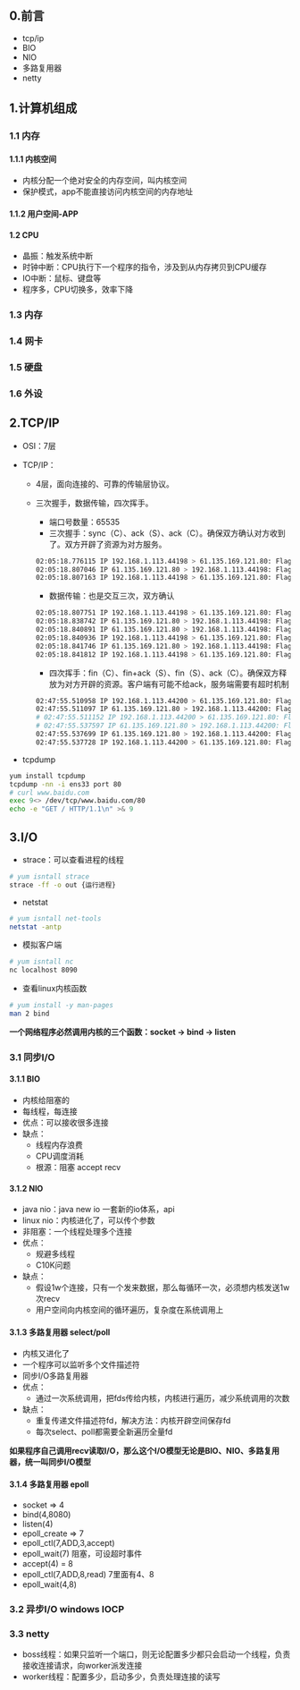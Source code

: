 ## 0.前言

- tcp/ip
- BIO
- NIO
- 多路复用器
- netty

## 1.计算机组成

### 1.1 内存

#### 1.1.1 内核空间

- 内核分配一个绝对安全的内存空间，叫内核空间
- 保护模式，app不能直接访问内核空间的内存地址

#### 1.1.2 用户空间-APP

#### 1.2 CPU

- 晶振：触发系统中断
- 时钟中断：CPU执行下一个程序的指令，涉及到从内存拷贝到CPU缓存
- IO中断：鼠标、键盘等
- 程序多，CPU切换多，效率下降

### 1.3 内存

### 1.4 网卡

### 1.5 硬盘

### 1.6 外设

## 2.TCP/IP

- OSI：7层

- TCP/IP：

  - 4层，面向连接的、可靠的传输层协议。

  - 三次握手，数据传输，四次挥手。

    - 端口号数量：65535
    - 三次握手：sync（C）、ack（S）、ack（C）。确保双方确认对方收到了。双方开辟了资源为对方服务。

    ```bash
    02:05:18.776115 IP 192.168.1.113.44198 > 61.135.169.121.80: Flags [S], seq 2979211728, win 29200, options [mss 1460,sackOK,TS val 59615798 ecr 0,nop,wscale 7], length 0
    02:05:18.807046 IP 61.135.169.121.80 > 192.168.1.113.44198: Flags [S.], seq 4263402181, ack 2979211729, win 8192, options [mss 1452,sackOK,nop,nop,nop,nop,nop,nop,nop,nop,nop,nop,nop,wscale 5], length 0
    02:05:18.807163 IP 192.168.1.113.44198 > 61.135.169.121.80: Flags [.], ack 1, win 229, length 0
    ```

    

    - 数据传输：也是交互三次，双方确认

    ```bash
    02:05:18.807751 IP 192.168.1.113.44198 > 61.135.169.121.80: Flags [P.], seq 1:78, ack 1, win 229, length 77: HTTP: GET / HTTP/1.1
    02:05:18.838742 IP 61.135.169.121.80 > 192.168.1.113.44198: Flags [.], ack 78, win 916, length 0
    02:05:18.840891 IP 61.135.169.121.80 > 192.168.1.113.44198: Flags [.], seq 1:1461, ack 78, win 916, length 1460: HTTP: HTTP/1.1 200 OK
    02:05:18.840936 IP 192.168.1.113.44198 > 61.135.169.121.80: Flags [.], ack 1461, win 251, length 0
    02:05:18.841746 IP 61.135.169.121.80 > 192.168.1.113.44198: Flags [P.], seq 1461:2782, ack 78, win 916, length 1321: HTTP
    02:05:18.841812 IP 192.168.1.113.44198 > 61.135.169.121.80: Flags [.], ack 2782, win 274, length 0
    ```

    

    - 四次挥手：fin（C）、fin+ack（S）、fin（S）、ack（C）。确保双方释放为对方开辟的资源。客户端有可能不给ack，服务端需要有超时机制

    ```bash
    02:47:55.510958 IP 192.168.1.113.44200 > 61.135.169.121.80: Flags [F.], seq 78, ack 2782, win 272, length 0
    02:47:55.511097 IP 61.135.169.121.80 > 192.168.1.113.44200: Flags [P.], seq 1461:2782, ack 78, win 916, length 1321: HTTP
    # 02:47:55.511152 IP 192.168.1.113.44200 > 61.135.169.121.80: Flags [.], ack 2782, win 272, options [nop,nop,sack 1 {1461:2782}], length 0
    # 02:47:55.537597 IP 61.135.169.121.80 > 192.168.1.113.44200: Flags [.], ack 79, win 916, length 0
    02:47:55.537699 IP 61.135.169.121.80 > 192.168.1.113.44200: Flags [F.], seq 2782, ack 79, win 916, length 0
    02:47:55.537728 IP 192.168.1.113.44200 > 61.135.169.121.80: Flags [.], ack 2783, win 272, length 0
    ```

    

- tcpdump

```bash
yum install tcpdump
tcpdump -nn -i ens33 port 80
# curl www.baidu.com
exec 9<> /dev/tcp/www.baidu.com/80
echo -e "GET / HTTP/1.1\n" >& 9 
```



## 3.I/O

- strace：可以查看进程的线程

```bash
# yum isntall strace
strace -ff -o out {运行进程}
```

- netstat

```bash
# yum isntall net-tools
netstat -antp
```



- 模拟客户端

```bash
# yum isntall nc
nc localhost 8090
```



- 查看linux内核函数

```bash
# yum install -y man-pages
man 2 bind
```

**一个网络程序必然调用内核的三个函数：socket -> bind -> listen**

### 3.1 同步I/O

#### 3.1.1 BIO

- 内核给阻塞的
- 每线程，每连接
- 优点：可以接收很多连接
- 缺点：
  - 线程内存浪费
  - CPU调度消耗
  - 根源：阻塞 accept recv

#### 3.1.2 NIO

- java nio：java new io 一套新的io体系，api
- linux nio：内核进化了，可以传个参数
- 非阻塞：一个线程处理多个连接
- 优点：
  - 规避多线程
  - C10K问题
- 缺点：
  - 假设1w个连接，只有一个发来数据，那么每循环一次，必须想内核发送1w次recv
  - 用户空间向内核空间的循环遍历，复杂度在系统调用上

#### 3.1.3 多路复用器 select/poll

- 内核又进化了
- 一个程序可以监听多个文件描述符
- 同步I/O多路复用器
- 优点：
  - 通过一次系统调用，把fds传给内核，内核进行遍历，减少系统调用的次数
- 缺点：
  - 重复传递文件描述符fd，解决方法：内核开辟空间保存fd
  - 每次select、poll都需要全新遍历全量fd

**如果程序自己调用recv读取I/O，那么这个I/O模型无论是BIO、NIO、多路复用器，统一叫同步I/O模型**

#### 3.1.4 多路复用器 epoll

- socket => 4
- bind(4,8080)
- listen(4)
- epoll_create => 7
- epoll_ctl(7,ADD,3,accept)
- epoll_wait(7) 阻塞，可设超时事件
- accept(4) = 8
- epoll_ctl(7,ADD,8,read)  7里面有4、8
- epoll_wait(4,8)

### 3.2 异步I/O windows IOCP

### 3.3 netty

- boss线程：如果只监听一个端口，则无论配置多少都只会启动一个线程，负责接收连接请求，向worker派发连接
- worker线程：配置多少，启动多少，负责处理连接的读写

